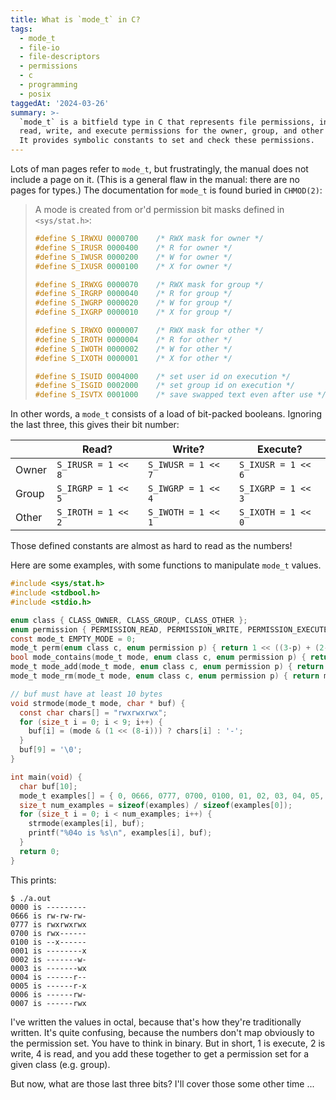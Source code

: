 ```yaml
---
title: What is `mode_t` in C?
tags:
  - mode_t
  - file-io
  - file-descriptors
  - permissions
  - c
  - programming
  - posix
taggedAt: '2024-03-26'
summary: >-
  `mode_t` is a bitfield type in C that represents file permissions, including
  read, write, and execute permissions for the owner, group, and other classes.
  It provides symbolic constants to set and check these permissions.
---
```


Lots of man pages refer to `mode_t`, but frustratingly, the manual does not include a page on it. (This is a general flaw in the manual: there are no pages for types.) The documentation for `mode_t` is found buried in `CHMOD(2)`:

> A mode is created from or'd permission bit masks defined in `<sys/stat.h>`:
>
> ```c
> #define S_IRWXU 0000700    /* RWX mask for owner */
> #define S_IRUSR 0000400    /* R for owner */
> #define S_IWUSR 0000200    /* W for owner */
> #define S_IXUSR 0000100    /* X for owner */
>
> #define S_IRWXG 0000070    /* RWX mask for group */
> #define S_IRGRP 0000040    /* R for group */
> #define S_IWGRP 0000020    /* W for group */
> #define S_IXGRP 0000010    /* X for group */
>
> #define S_IRWXO 0000007    /* RWX mask for other */
> #define S_IROTH 0000004    /* R for other */
> #define S_IWOTH 0000002    /* W for other */
> #define S_IXOTH 0000001    /* X for other */
>
> #define S_ISUID 0004000    /* set user id on execution */
> #define S_ISGID 0002000    /* set group id on execution */
> #define S_ISVTX 0001000    /* save swapped text even after use */
> ```

In other words, a `mode_t` consists of a load of bit-packed booleans. Ignoring the last three, this gives their bit number:

|       | Read?              | Write?             | Execute?           |
| ----- | ------------------ | ------------------ | ------------------ |
| Owner | `S_IRUSR = 1 << 8` | `S_IWUSR = 1 << 7` | `S_IXUSR = 1 << 6` |
| Group | `S_IRGRP = 1 << 5` | `S_IWGRP = 1 << 4` | `S_IXGRP = 1 << 3` |
| Other | `S_IROTH = 1 << 2` | `S_IWOTH = 1 << 1` | `S_IXOTH = 1 << 0` |

Those defined constants are almost as hard to read as the numbers!

Here are some examples, with some functions to manipulate `mode_t` values.

```c
#include <sys/stat.h>
#include <stdbool.h>
#include <stdio.h>

enum class { CLASS_OWNER, CLASS_GROUP, CLASS_OTHER };
enum permission { PERMISSION_READ, PERMISSION_WRITE, PERMISSION_EXECUTE };
const mode_t EMPTY_MODE = 0;
mode_t perm(enum class c, enum permission p) { return 1 << ((3-p) + (2-c)*3); }
bool mode_contains(mode_t mode, enum class c, enum permission p) { return mode & perm(c, p); }
mode_t mode_add(mode_t mode, enum class c, enum permission p) { return mode | perm(c, p); }
mode_t mode_rm(mode_t mode, enum class c, enum permission p) { return mode & ~perm(c, p); }

// buf must have at least 10 bytes
void strmode(mode_t mode, char * buf) {
  const char chars[] = "rwxrwxrwx";
  for (size_t i = 0; i < 9; i++) {
    buf[i] = (mode & (1 << (8-i))) ? chars[i] : '-';
  }
  buf[9] = '\0';
}

int main(void) {
  char buf[10];
  mode_t examples[] = { 0, 0666, 0777, 0700, 0100, 01, 02, 03, 04, 05, 06, 07 };
  size_t num_examples = sizeof(examples) / sizeof(examples[0]);
  for (size_t i = 0; i < num_examples; i++) {
    strmode(examples[i], buf);
    printf("%04o is %s\n", examples[i], buf);
  }
  return 0;
}
```

This prints:

```
$ ./a.out
0000 is ---------
0666 is rw-rw-rw-
0777 is rwxrwxrwx
0700 is rwx------
0100 is --x------
0001 is --------x
0002 is -------w-
0003 is -------wx
0004 is ------r--
0005 is ------r-x
0006 is ------rw-
0007 is ------rwx
```

I've written the values in octal, because that's how they're traditionally written. It's quite confusing, because the numbers don't map obviously to the permission set. You have to think in binary. But in short, 1 is execute, 2 is write, 4 is read, and you add these together to get a permission set for a given class (e.g. group).

But now, what are those last three bits? I'll cover those some other time ...
